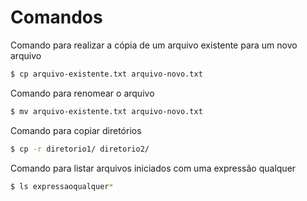 # Comandos

Comando para realizar a cópia de um arquivo existente para um novo arquivo

```sh
$ cp arquivo-existente.txt arquivo-novo.txt
```

Comando para renomear o arquivo

```sh
$ mv arquivo-existente.txt arquivo-novo.txt
```

Comando para copiar diretórios

```sh
$ cp -r diretorio1/ diretorio2/
```


Comando para listar arquivos iniciados com uma expressão qualquer

```sh
$ ls expressaoqualquer*
```

